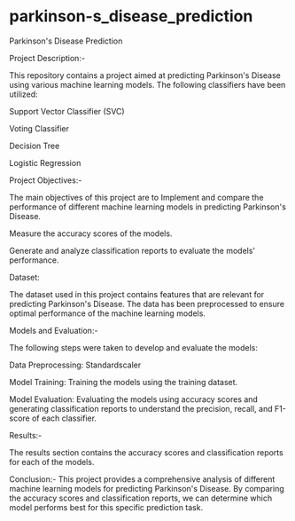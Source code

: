# parkinson-s_disease_prediction
  Parkinson's Disease Prediction
  
Project Description:-

This repository contains a project aimed at predicting Parkinson's Disease using various machine learning models. The following classifiers have been utilized:

Support Vector Classifier (SVC)

Voting Classifier

Decision Tree

Logistic Regression

Project Objectives:-

The main objectives of this project are to
Implement and compare the performance of different machine learning models in predicting Parkinson's Disease.

Measure the accuracy scores of the models.


Generate and analyze classification reports to evaluate the models' performance.

Dataset:

The dataset used in this project contains features that are relevant for predicting Parkinson's Disease. The data has been preprocessed to ensure optimal performance of the machine learning models.

Models and Evaluation:-

The following steps were taken to develop and evaluate the models:

Data Preprocessing:  Standardscaler

Model Training: Training the models using the training dataset.

Model Evaluation: Evaluating the models using accuracy scores and generating classification reports to understand the precision, recall, and F1-score of each classifier.

Results:-

The results section contains the accuracy scores and classification reports for each of the models.

Conclusion:-
This project provides a comprehensive analysis of different machine learning models for predicting Parkinson's Disease. By comparing the accuracy scores and classification reports, we can determine which model performs best for this specific prediction task.
